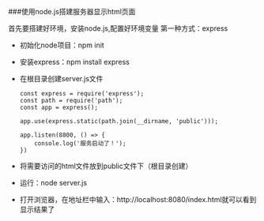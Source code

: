 ###使用node.js搭建服务器显示html页面

首先要搭建好环境，安装node.js,配置好环境变量
第一种方式：express
- 初始化node项目：npm init
- 安装express：npm install express
- 在根目录创建server.js文件

	```javasacsript
	const express = require('express');
	const path = require('path');
	const app = express();

	app.use(express.static(path.join(__dirname, 'public')));

	app.listen(8800, () => {
	    console.log('服务启动了！');
	})
	```
- 将需要访问的html文件放到public文件下（根目录创建）
- 运行：node server.js
- 打开浏览器，在地址栏中输入：http://localhost:8080/index.html就可以看到显示结果了
